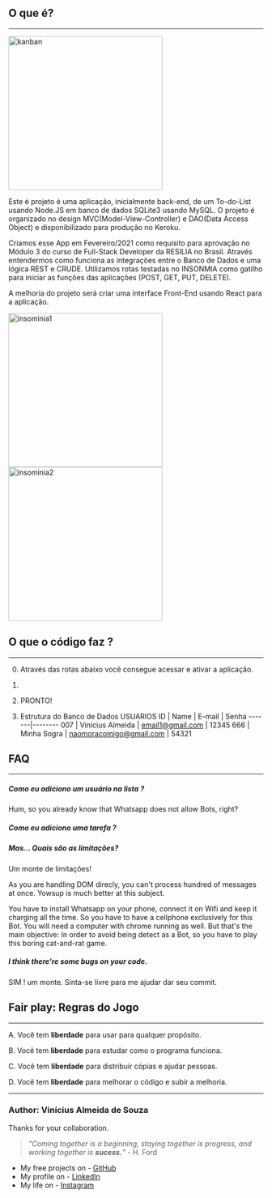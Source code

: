 <h2>O que é?</h2>
  <hr>

<img width="304" alt="kanban" src="./img/kanban-board2.jpg">

Este é projeto é uma aplicação, inicialmente back-end, de um To-do-List usando Node.JS em banco de dados SQLite3 usando MySQL. O projeto é organizado no design MVC(Model-View-Controller) e DAO(Data Access Object) e disponibilizado para produção no Keroku. 

Criamos esse App em Fevereiro/2021 como requisito para aprovação no Módulo 3 do curso de Full-Stack Developer da RESILIA no Brasil. Através entendermos como funciona as integrações entre o Banco de Dados e uma lógica REST e CRUDE. Utilizamos rotas testadas no INSONMIA como gatilho para iniciar as funções das aplicações (POST, GET, PUT, DELETE).

A melhoria do projeto será criar uma interface Front-End usando React para a aplicação.

<img width="304" alt="insominia1" src="./img/insominia-tarefas.png">
<img width="304" alt="insominia2" src="./img/Todo-tarefas.png">

<h2>O que o código faz ?</h2>
<hr>

0. Através das rotas abaixo você consegue acessar e ativar a aplicação.</n>

1. 


2. PRONTO! 

3. Estrutura do Banco de Dados
USUARIOS
ID | Name | E-mail | Senha 
-------|--------
007 | Vinicius Almeida | email1@gmail.com | 12345
666 | Minha Sogra | naomoracomigo@gmail.com | 54321

<h2>FAQ</h2>
<hr>
<h5>Como eu adiciono um usuário na lista ?</h5>
Hum, so you already know that Whatsapp does not allow Bots, right?


<h5>Como eu adiciono uma tarefa ?</h5>

<h5>Mas... Quais são as limitações?</h5>
Um monte de limitações!

As you are handling DOM direcly, you can't process hundred of messages at once. Yowsup is much better at this subject.

You have to install Whatsapp on your phone, connect it on Wifi and keep it charging all the time. So you have to have a cellphone exclusively for this Bot. You will need a computer with chrome running as well. But that's the main objective: In order to avoid being detect as a Bot, so you have to play this boring cat-and-rat game.

<h5>I think there're some bugs on your code.</h5>
SIM ! um monte.
Sinta-se livre para me ajudar dar seu commit.

<h2>Fair play: Regras do Jogo</h2>
<hr>

A. Você tem <b>liberdade</b> para usar para qualquer propósito.</n>

B. Você tem <b>liberdade</b> para estudar como o programa funciona.</n>

C. Você tem <b>liberdade</b> para distribuir cópias e ajudar pessoas.</n>

D. Você tem <b>liberdade</b> para melhorar o código e subir a melhoria.</n>

<hr>

### **Author: Vinícius Almeida de Souza**

Thanks for your collaboration.

> _"Coming together is a beginning,
> staying together is progress,
> and working together is **sucess.**"_ - H. Ford

- My free projects on - [GitHub](https://github.com/viniciusalmeidas)
- My profile on - [LinkedIn](https://www.linkedin.com/in/valmsou/?originalSubdomain=br)
- My life on - [Instagram](https://www.instagram.com/v.alma_br/)
 
